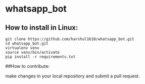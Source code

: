 # whatsapp_bot

## How to install in Linux:

```
git clone https://github.com/harshul1610/whatsapp_bot.git
cd whatsapp_bot.git
virtualenv venv
source venv/bin/activate
pip install -r requirements.txt
```

##How to contribute:

make changes in your local repository and submit a pull request.
